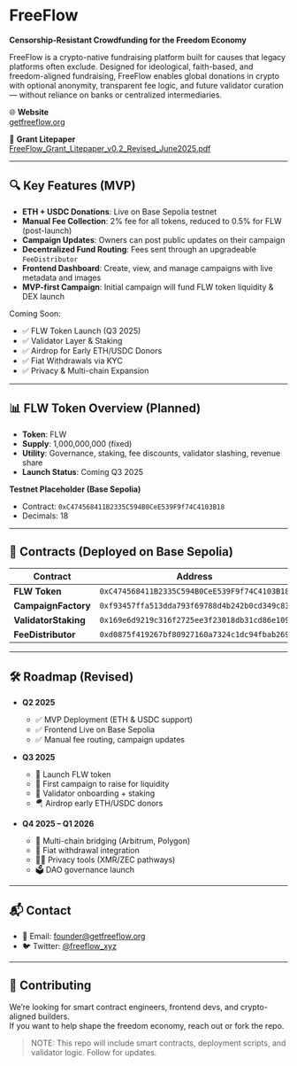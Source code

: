 # FreeFlow

**Censorship-Resistant Crowdfunding for the Freedom Economy**

FreeFlow is a crypto-native fundraising platform built for causes that legacy platforms often exclude. Designed for ideological, faith-based, and freedom-aligned fundraising, FreeFlow enables global donations in crypto with optional anonymity, transparent fee logic, and future validator curation — without reliance on banks or centralized intermediaries.

🌐 **Website**  
[getfreeflow.org](https://getfreeflow.org)

📄 **Grant Litepaper**  
[FreeFlow_Grant_Litepaper_v0.2_Revised_June2025.pdf](./FreeFlow_Grant_Litepaper_v0.2_Revised_June2025.pdf)

---

## 🔍 Key Features (MVP)

- **ETH + USDC Donations**: Live on Base Sepolia testnet  
- **Manual Fee Collection**: 2% fee for all tokens, reduced to 0.5% for FLW (post-launch)  
- **Campaign Updates**: Owners can post public updates on their campaign  
- **Decentralized Fund Routing**: Fees sent through an upgradeable `FeeDistributor`  
- **Frontend Dashboard**: Create, view, and manage campaigns with live metadata and images  
- **MVP-first Campaign**: Initial campaign will fund FLW token liquidity & DEX launch

Coming Soon:
- ✅ FLW Token Launch (Q3 2025)  
- ✅ Validator Layer & Staking  
- ✅ Airdrop for Early ETH/USDC Donors  
- ✅ Fiat Withdrawals via KYC  
- ✅ Privacy & Multi-chain Expansion

---

## 📊 FLW Token Overview (Planned)

- **Token**: FLW  
- **Supply**: 1,000,000,000 (fixed)  
- **Utility**: Governance, staking, fee discounts, validator slashing, revenue share  
- **Launch Status**: Coming Q3 2025

**Testnet Placeholder (Base Sepolia)**  
- Contract: `0xC474568411B2335C594B0CeE539F9f74C4103B18`  
- Decimals: 18

---

## 🔧 Contracts (Deployed on Base Sepolia)

| Contract | Address |
|---------|---------|
| **FLW Token** | `0xC474568411B2335C594B0CeE539F9f74C4103B18` |
| **CampaignFactory** | `0xf93457ffa513dda793f69788d4b242b0cd349c83` |
| **ValidatorStaking** | `0x169e6d9219c316f2725ee3f23018db31cd86e109` |
| **FeeDistributor** | `0xd0875f419267bf80927160a7324c1dc94fbab269` |

---

## 🛠️ Roadmap (Revised)

- **Q2 2025**  
  - ✅ MVP Deployment (ETH & USDC support)  
  - ✅ Frontend Live on Base Sepolia  
  - ✅ Manual fee routing, campaign updates

- **Q3 2025**  
  - 🚀 Launch FLW token  
  - 🎯 First campaign to raise for liquidity  
  - 👤 Validator onboarding + staking  
  - 🪂 Airdrop early ETH/USDC donors

- **Q4 2025 – Q1 2026**  
  - 🌉 Multi-chain bridging (Arbitrum, Polygon)  
  - 🏦 Fiat withdrawal integration  
  - 🕵️‍♂️ Privacy tools (XMR/ZEC pathways)  
  - 🗳 DAO governance launch

---

## 📬 Contact

- 📧 Email: [founder@getfreeflow.org](mailto:founder@getfreeflow.org)  
- 🐦 Twitter: [@freeflow_xyz](https://twitter.com/freeflow_xyz)

---

## 🤝 Contributing

We’re looking for smart contract engineers, frontend devs, and crypto-aligned builders.  
If you want to help shape the freedom economy, reach out or fork the repo.

> NOTE: This repo will include smart contracts, deployment scripts, and validator logic. Follow for updates.
